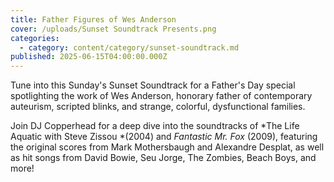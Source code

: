 ```yaml
---
title: Father Figures of Wes Anderson
cover: /uploads/Sunset Soundtrack Presents.png
categories:
  - category: content/category/sunset-soundtrack.md
published: 2025-06-15T04:00:00.000Z
---
```


Tune into this Sunday's Sunset Soundtrack for a Father's Day special spotlighting the work of Wes Anderson, honorary father of contemporary auteurism, scripted blinks, and strange, colorful, dysfunctional families. 

Join DJ Copperhead for a deep dive into the soundtracks of *The Life Aquatic with Steve Zissou *(2004) and *Fantastic Mr. Fox* (2009), featuring the original scores from Mark Mothersbaugh and Alexandre Desplat, as well as hit songs from David Bowie, Seu Jorge, The Zombies, Beach Boys, and more!
